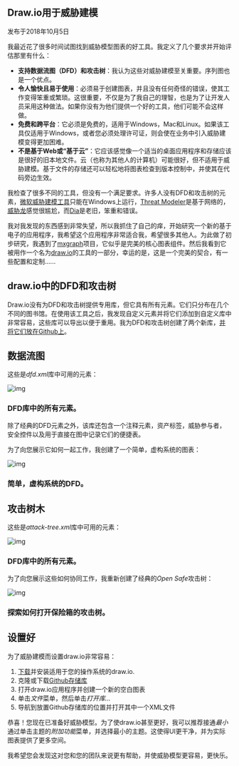 ## Draw.io用于威胁建模

发布于2018年10月5日

我最近花了很多时间试图找到威胁模型图表的好工具。我定义了几个要求并开始评估那里有什么：

- **支持数据流图（DFD）和攻击树**：我认为这些对威胁建模至关重要。序列图也是一个优点。
- **令人愉快且易于使用**：必须易于创建图表，并且没有任何奇怪的错误，使其工作变得笨重或繁琐。这很重要，不仅是为了我自己的理智，也是为了让开发人员采用这种做法。如果你没有为他们提供一个好的工具，他们可能不会这样做。
- **免费和跨平台**：它必须是免费的，适用于Windows，Mac和Linux。如果该工具仅适用于Windows，或者您必须处理许可证，则会使在业务中引入威胁建模变得更加困难。
- **不是基于Web或“基于云”**：它应该感觉像一个适当的桌面应用程序和存储应该是很好的旧本地文件。云（也称为其他人的计算机）可能很好，但不适用于威胁建模。基于文件的存储还可以轻松地将图表检查到版本控制中，并使其在代码旁边生效。

我检查了很多不同的工具，但没有一个满足要求。许多人没有DFD和攻击树的元素，[微软威胁建模工具](https://www.microsoft.com/en-us/download/details.aspx?id=49168)只能在Windows上运行，[Threat Modeler](https://threatmodeler.com/)是基于网络的，[威胁龙](https://threatdragon.org/)感觉很尴尬，而[Dia](http://dia-installer.de/index.html.en)是老旧，笨重和错误。

我对我发现的东西感到非常失望，所以我抓住了自己的痒，开始研究一个新的基于电子的应用程序，我希望这个应用程序非常适合我，希望很多其他人。为此做了初步研究，我遇到了[mxgraph](https://github.com/jgraph/mxgraph)项目，它似乎是完美的核心图表组件。然后我看到它被用作一个名为[draw.io](https://www.draw.io/)的工具的一部分，幸运的是，这是一个完美的契合，有一些配置和定制......

## draw.io中的DFD和攻击树

Draw.io没有为DFD和攻击树提供专用库，但它具有所有元素。它们只分布在几个不同的图书馆。在使用该工具之后，我发现自定义元素并将它们添加到自定义库中非常容易，这些库可以导出以便于重用。我为DFD和攻击树创建了两个新库，[并将它们放在Github上](https://github.com/michenriksen/drawio-threatmodeling)。

## 数据流图

这些是*dfd.xml*库中可用的元素：

![img](http://michenriksen.com/images/drawio/dfd-elements_thumbnail.png)

### DFD库中的所有元素。

除了经典的DFD元素之外，该库还包含一个注释元素，资产标签，威胁参与者，安全控件以及用于直接在图中记录它们的便捷表。

为了向您展示它如何一起工作，我创建了一个简单，虚构系统的图表：

![img](http://michenriksen.com/images/drawio/dfd_thumbnail.png)

### 简单，虚构系统的DFD。

## 攻击树木

这些是*attack-tree.xml*库中可用的元素：

![img](http://michenriksen.com/images/drawio/attack-tree-elements_thumbnail.png)

### DFD库中的所有元素。

为了向您展示这些如何协同工作，我重新创建了经典的*Open Safe*攻击树：

![img](http://michenriksen.com/images/drawio/attack-tree_thumbnail.png)

### 探索如何打开保险箱的攻击树。

## 设置好

为了威胁建模而设置draw.io非常容易：

1. [下载](https://about.draw.io/integrations/#integrations_offline)并安装适用于您的操作系统的draw.io.
2. 克隆或下载[Github存储库](https://github.com/michenriksen/drawio-threatmodeling)
3. 打开draw.io应用程序并创建一个新的空白图表
4. 单击*文件*菜单，然后单击*打开库...*
5. 导航到放置Github存储库的位置并打开其中一个XML文件

恭喜！您现在已准备好威胁模型。为了使draw.io甚至更好，我可以推荐接通*最小*通过单击主题的*附加功能*菜单，并选择最小的主题。这使得UI更干净，并为实际图表提供了更多空间。

我希望您会发现这对您和您的团队来说更有帮助，并使威胁模型更容易，更快乐。